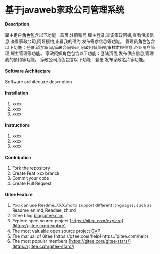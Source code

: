 # 基于javaweb家政公司管理系统

#### Description
雇主用户角色包含以下功能：首页,注册账号,雇主登录,查询家政阿姨,查看供求信息,查看家政公司,阿姨预约,查看我的预约,发布需求信息等功能。
管理员角色包含以下功能：登录,添加新闻,家政合同管理,家政阿姨管理,审核供应信息,企业用户管理,雇主管理等功能。
家政阿姨角色包含以下功能：登陆页面,发布供应信息,管理我的预约等功能。
家政公司角色包含以下功能：登录,发布家政名片等功能。

#### Software Architecture
Software architecture description

#### Installation

1.  xxxx
2.  xxxx
3.  xxxx

#### Instructions

1.  xxxx
2.  xxxx
3.  xxxx

#### Contribution

1.  Fork the repository
2.  Create Feat_xxx branch
3.  Commit your code
4.  Create Pull Request


#### Gitee Feature

1.  You can use Readme\_XXX.md to support different languages, such as Readme\_en.md, Readme\_zh.md
2.  Gitee blog [blog.gitee.com](https://blog.gitee.com)
3.  Explore open source project [https://gitee.com/explore](https://gitee.com/explore)
4.  The most valuable open source project [GVP](https://gitee.com/gvp)
5.  The manual of Gitee [https://gitee.com/help](https://gitee.com/help)
6.  The most popular members  [https://gitee.com/gitee-stars/](https://gitee.com/gitee-stars/)
